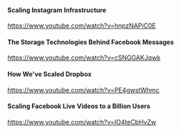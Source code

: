 

#### Scaling Instagram Infrastructure

https://www.youtube.com/watch?v=hnpzNAPiC0E


#### The Storage Technologies Behind Facebook Messages

https://www.youtube.com/watch?v=cSNGGAKJqwk

#### How We've Scaled Dropbox

https://www.youtube.com/watch?v=PE4gwstWhmc

#### Scaling Facebook Live Videos to a Billion Users

https://www.youtube.com/watch?v=IO4teCbHvZw
